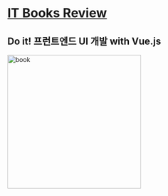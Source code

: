 # [IT Books Review](https://itbr.ddns.net)

## Do it! 프런트엔드 UI 개발 with Vue.js
<img
  src="https://image.yes24.com/goods/121173959/XL"
  width="300"
  alt="book"
/>
